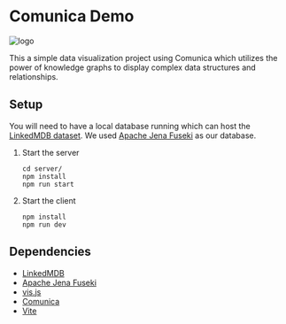 # Comunica Demo

![logo](https://comunica.dev/img/comunica_wide.svg)

This a simple data visualization project using Comunica which utilizes the power of knowledge graphs to display complex data structures and relationships.

## Setup

You will need to have a local database running which can host the [LinkedMDB dataset](https://www.cs.toronto.edu/~oktie/linkedmdb/). We used [Apache Jena Fuseki](https://jena.apache.org/index.html) as our database.

1. Start the server

    ```unix
    cd server/
    npm install
    npm run start
    ```

2. Start the client

    ```unix
    npm install
    npm run dev
    ```

## Dependencies

- [LinkedMDB](https://www.cs.toronto.edu/~oktie/linkedmdb/)
- [Apache Jena Fuseki](https://jena.apache.org/index.html)
- [vis.js](https://visjs.github.io/vis-network/docs/network/)
- [Comunica](https://comunica.dev/)
- [Vite](https://vitejs.dev/)